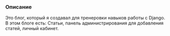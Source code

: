 ### Описание

Это блог, который я создавал для тренеровки навыков работы с Django. В этом блоге есть: Статьи, панель администрирования для добавления статей, личный кабинет.
